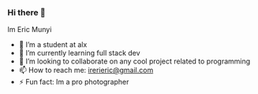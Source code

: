 ### Hi there 👋
Im Eric Munyi
- 🔭 I’m a student at alx
- 🌱 I’m currently learning full stack dev
- 👯 I’m looking to collaborate on any cool project related to programming
- 📫 How to reach me: irerieric@gmail.com
- ⚡ Fun fact: Im a pro photographer
